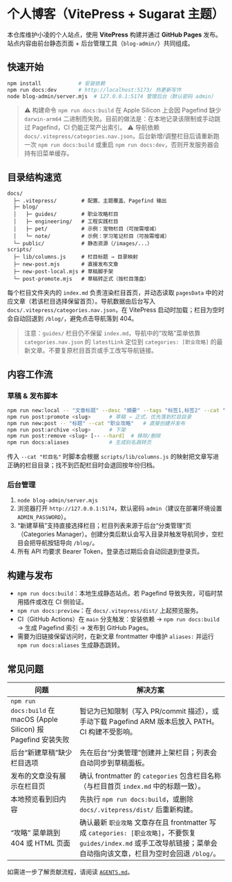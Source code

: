 # 个人博客（VitePress + Sugarat 主题）

本仓库维护小凌的个人站点，使用 **VitePress** 构建并通过 **GitHub Pages** 发布。站点内容由前台静态页面 + 后台管理工具（`blog-admin/`）共同组成。

## 快速开始

```bash
npm install            # 安装依赖
npm run docs:dev       # http://localhost:5173/ 热更新写作
node blog-admin/server.mjs  # 127.0.0.1:5174 管理后台（默认密码 admin）
```

> ⚠️ 构建命令 `npm run docs:build` 在 Apple Silicon 上会因 Pagefind 缺少 `darwin-arm64` 二进制而失败。目前的做法是：在本地记录该限制或手动跳过 Pagefind，CI 仍能正常产出索引。
> ⚠️ 导航依赖 `docs/.vitepress/categories.nav.json`，后台新增/调整栏目后请重新跑一次 `npm run docs:build` 或重启 `npm run docs:dev`，否则开发服务器会持有旧菜单缓存。

## 目录结构速览

```
docs/
  ├─ .vitepress/        # 配置、主题覆盖、Pagefind 输出
  ├─ blog/
  │   ├─ guides/        # 职业攻略栏目
  │   ├─ engineering/   # 工程实践栏目
  │   ├─ pet/           # 示例：宠物栏目（可按需增减）
  │   └─ note/          # 示例：学习笔记栏目（可按需增减）
  └─ public/            # 静态资源（/images/...）
scripts/
  ├─ lib/columns.js     # 栏目标题 → 目录映射
  ├─ new-post.mjs       # 直接发布文章
  ├─ new-post-local.mjs # 草稿脚手架
  └─ post-promote.mjs   # 草稿转正式（按栏目落盘）
```

每个栏目文件夹内的 `index.md` 负责渲染栏目首页，并动态读取 `pagesData` 中的对应文章（若该栏目选择保留首页）。导航数据由后台写入 `docs/.vitepress/categories.nav.json`，在 VitePress 启动时加载；栏目为空时会自动回退到 `/blog/`，避免点击导航落到 404。
> 注意：`guides/` 栏目仍不保留 `index.md`，导航中的“攻略”菜单依靠 `categories.nav.json` 的 `latestLink` 定位到 `categories: [职业攻略]` 的最新文章。不要复原栏目首页或手工改写导航链接。

## 内容工作流

### 草稿 & 发布脚本

```bash
npm run new:local -- "文章标题" --desc "摘要" --tags "标签1,标签2" --cat "工程实践"
npm run post:promote <slug>      # 草稿 → 正式，优先落到栏目目录
npm run new:post -- "标题" --cat "职业攻略"   # 直接创建并发布
npm run post:archive <slug>      # 下架
npm run post:remove <slug> [-- --hard]  # 移除/删除
npm run docs:aliases             # 生成别名跳转页
```

传入 `--cat "栏目名"` 时脚本会根据 `scripts/lib/columns.js` 的映射把文章写进正确的栏目目录；找不到匹配栏目时会退回按年份归档。

### 后台管理

1. `node blog-admin/server.mjs`
2. 浏览器打开 `http://127.0.0.1:5174`，默认密码 `admin`（建议在部署环境设置 `ADMIN_PASSWORD`）。
3. “新建草稿”支持直接选择栏目；栏目列表来源于后台“分类管理”页（Categories Manager）。创建分类后默认会写入目录并触发导航同步，空栏目会把导航按钮导向 `/blog/`。
4. 所有 API 均要求 Bearer Token，登录态过期后会自动回退到登录页。

## 构建与发布

- `npm run docs:build`：本地生成静态站点。若 Pagefind 导致失败，可临时禁用插件或改在 CI 侧验证。
- `npm run docs:preview`：在 `docs/.vitepress/dist/` 上起预览服务。
- CI（GitHub Actions）在 `main` 分支触发：安装依赖 → `npm run docs:build` → 生成 Pagefind 索引 → 发布到 GitHub Pages。
- 需要为旧链接保留访问时，在新文章 frontmatter 中维护 `aliases:` 并运行 `npm run docs:aliases` 生成静态跳转。

## 常见问题

| 问题 | 解决方案 |
| --- | --- |
| `npm run docs:build` 在 macOS (Apple Silicon) 报 Pagefind 安装失败 | 暂记为已知限制（写入 PR/commit 描述），或手动下载 Pagefind ARM 版本后放入 PATH。CI 构建不受影响。 |
| 后台“新建草稿”缺少栏目选项 | 先在后台“分类管理”创建并上架栏目；列表会自动同步到草稿面板。 |
| 发布的文章没有展示在栏目页 | 确认 frontmatter 的 `categories` 包含栏目名称（与栏目首页 `index.md` 中的标题一致）。 |
| 本地预览看到旧内容 | 先执行 `npm run docs:build`，或删除 `docs/.vitepress/dist/` 后重新构建。 |
| “攻略” 菜单跳到 404 或 HTML 页面 | 确认最新 `职业攻略` 文章存在且 frontmatter 写成 `categories: [职业攻略]`，不要恢复 `guides/index.md` 或手工改导航链接；菜单会自动指向该文章，栏目为空时会回退 `/blog/`。 |

如需进一步了解贡献流程，请阅读 [`AGENTS.md`](./AGENTS.md)。
